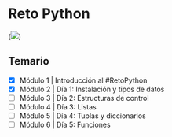 # Reto Python

(![](https://codigofacilito.com/system/courses/thumbnails/000/000/863/original/RETO_PYTHON_Thumbnail_Landing.jpg?1707146443))

## Temario

- [x] Módulo 1 | Introducción al #RetoPython
- [x] Módulo 2 | Día 1: Instalación y tipos de datos
- [ ] Módulo 3 | Día 2: Estructuras de control
- [ ] Módulo 4 | Día 3: Listas
- [ ] Módulo 5 | Día 4: Tuplas y diccionarios
- [ ] Módulo 6 | Día 5: Funciones